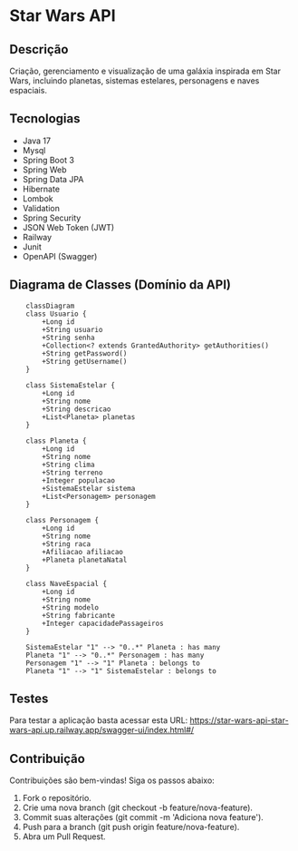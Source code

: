 # Star Wars API

## Descrição
Criação, gerenciamento e visualização de uma galáxia inspirada em Star Wars, incluindo planetas, sistemas estelares, personagens e naves espaciais.

## Tecnologias
- Java 17
- Mysql
- Spring Boot 3
- Spring Web
- Spring Data JPA
- Hibernate
- Lombok
- Validation
- Spring Security
- JSON Web Token (JWT)
- Railway
- Junit
- OpenAPI (Swagger)

## Diagrama de Classes (Domínio da API)
```mermaid
    classDiagram
    class Usuario {
        +Long id
        +String usuario
        +String senha
        +Collection<? extends GrantedAuthority> getAuthorities()
        +String getPassword()
        +String getUsername()
    }

    class SistemaEstelar {
        +Long id
        +String nome
        +String descricao
        +List<Planeta> planetas
    }

    class Planeta {
        +Long id
        +String nome
        +String clima
        +String terreno
        +Integer populacao
        +SistemaEstelar sistema
        +List<Personagem> personagem
    }

    class Personagem {
        +Long id
        +String nome
        +String raca
        +Afiliacao afiliacao
        +Planeta planetaNatal
    }

    class NaveEspacial {
        +Long id
        +String nome
        +String modelo
        +String fabricante
        +Integer capacidadePassageiros
    }

    SistemaEstelar "1" --> "0..*" Planeta : has many
    Planeta "1" --> "0..*" Personagem : has many
    Personagem "1" --> "1" Planeta : belongs to
    Planeta "1" --> "1" SistemaEstelar : belongs to
```

## Testes
Para testar a aplicação basta acessar esta URL: https://star-wars-api-star-wars-api.up.railway.app/swagger-ui/index.html#/

## Contribuição

Contribuições são bem-vindas! Siga os passos abaixo:

1. Fork o repositório.
2. Crie uma nova branch (git checkout -b feature/nova-feature).
3. Commit suas alterações (git commit -m 'Adiciona nova feature').
4. Push para a branch (git push origin feature/nova-feature).
5. Abra um Pull Request.

